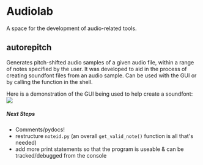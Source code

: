 # Audiolab
A space for the development of audio-related tools.

## autorepitch
Generates pitch-shifted audio samples of a given audio
file, within a range of notes specified by the user.
It was developed to aid in the process of creating soundfont files
from an audio sample. Can be used with the GUI or by calling the
function in the shell.

Here is a demonstration of the GUI being used to help create a
soundfont:   
![](autorepitch_demonstration_2.gif)

##### Next Steps
- Comments/pydocs!
- restructure `noteid.py` (an overall `get_valid_note()` function is
all that's needed)
- add more print statements so that the program is useable & can
be tracked/debugged from the console